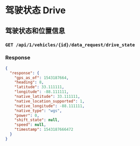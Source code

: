 # 驾驶状态 Drive
## 驾驶状态和位置信息
### `GET /api/1/vehicles/{id}/data_request/drive_state`
### Response
```json
{
  "response": {
    "gps_as_of": 1543187664,
    "heading": 8,
    "latitude": 33.111111,
    "longitude": -88.111111,
    "native_latitude": 33.111111,
    "native_location_supported": 1,
    "native_longitude": -88.111111,
    "native_type": "wgs",
    "power": 0,
    "shift_state": null,
    "speed": null,
    "timestamp": 1543187666472
  }
}
```